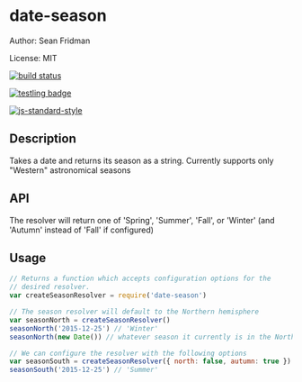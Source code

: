 date-season
===

Author: Sean Fridman

License: MIT

[![build status](https://secure.travis-ci.org/sfrdmn/node-date-season.png)](http://travis-ci.org/sfrdmn/node-date-season)

[![testling badge](https://ci.testling.com/sfrdmn/node-date-season.png)](https://ci.testling.com/sfrdmn/node-date-season)

[![js-standard-style](https://raw.githubusercontent.com/feross/standard/master/badge.png)](https://github.com/feross/standard)


Description
---

Takes a date and returns its season as a string. Currently supports only "Western" astronomical seasons


API
---

The resolver will return one of 'Spring', 'Summer', 'Fall', or 'Winter'
(and 'Autumn' instead of 'Fall' if configured)


Usage
---

```Javascript
// Returns a function which accepts configuration options for the
// desired resolver.
var createSeasonResolver = require('date-season')

// The season resolver will default to the Northern hemisphere
var seasonNorth = createSeasonResolver()
seasonNorth('2015-12-25') // 'Winter'
seasonNorth(new Date()) // whatever season it currently is in the Northern hemisphere

// We can configure the resolver with the following options
var seasonSouth = createSeasonResolver({ north: false, autumn: true })
seasonSouth('2015-12-25') // 'Summer'
```

